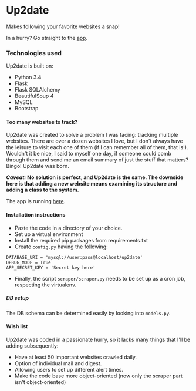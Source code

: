 # Up2date
Makes following your favorite websites a snap!

In a hurry? Go straight to the [app](http://up2date.plainsight.in).

### Technologies used

Up2date is built on:

* Python 3.4
* Flask
* Flask SQLAlchemy
* BeautifulSoup 4
* MySQL
* Bootstrap

#### Too many websites to track?

Up2date was created to solve a problem I was facing: tracking multiple websites. There are over a dozen websites I love, but I don't always have the leisure to visit each one of them (if I can remember all of them, that is!). Wouldn't it be nice, I said to myself one day, if someone could comb through them and send me an email summary of just the stuff that matters? Bingo! Up2date was born.

***Caveat:* No solution is perfect, and Up2date is the same. The downside here is that adding a new website means examining its structure and adding a class to the system.**

The app is running [here](http://up2date.plainsight.in).

#### Installation instructions

* Paste the code in a directory of your choice.
* Set up a virtual environment
* Install the required pip packages from requirements.txt
* Create `config.py` having the following:
```
DATABASE_URI = 'mysql://user:pass@localhost/up2date'
DEBUG_MODE = True
APP_SECRET_KEY = 'Secret key here'
```
* Finally, the script `scraper/scraper.py` needs to be set up as a cron job, respecting the virtualenv.

##### DB setup

The DB schema can be determined easily by looking into `models.py`.

#### Wish list

Up2date was coded in a passionate hurry, so it lacks many things that I'll be adding subsequently:
* Have at least 50 important websites crawled daily.
* Option of individual mail and digest.
* Allowing users to set up different alert times.
* Make the code base more object-oriented (now only the scraper part isn't object-oriented)
